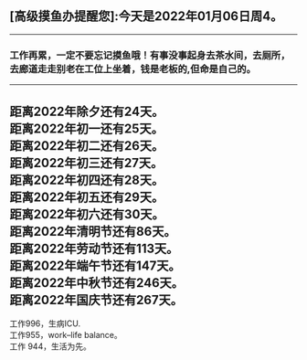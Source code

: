 ## [高级摸鱼办提醒您]:今天是2022年01月06日周4。
---
### 工作再累，一定不要忘记摸鱼哦！有事没事起身去茶水间，去厕所，去廊道走走别老在工位上坐着，钱是老板的,但命是自己的。
---
距离2022年除夕还有24天。  
距离2022年初一还有25天。  
距离2022年初二还有26天。  
距离2022年初三还有27天。  
距离2022年初四还有28天。  
距离2022年初五还有29天。  
距离2022年初六还有30天。  
距离2022年清明节还有86天。  
距离2022年劳动节还有113天。  
距离2022年端午节还有147天。  
距离2022年中秋节还有246天。  
距离2022年国庆节还有267天。  
---
工作996，生病ICU.  
工作955，work–life balance。  
工作 944，生活为先。